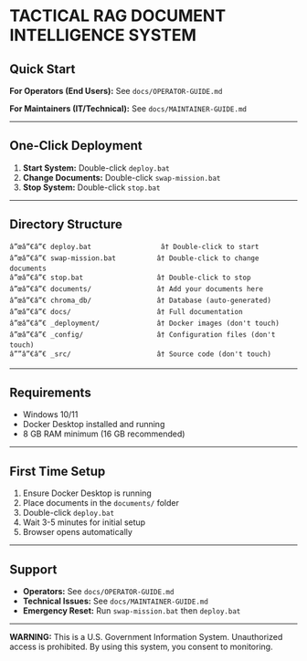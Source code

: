 ﻿# TACTICAL RAG DOCUMENT INTELLIGENCE SYSTEM

## Quick Start

**For Operators (End Users):** See `docs/OPERATOR-GUIDE.md`

**For Maintainers (IT/Technical):** See `docs/MAINTAINER-GUIDE.md`

---

## One-Click Deployment

1. **Start System:** Double-click `deploy.bat`
2. **Change Documents:** Double-click `swap-mission.bat`
3. **Stop System:** Double-click `stop.bat`

---

## Directory Structure

```
â”œâ”€â”€ deploy.bat                 â† Double-click to start
â”œâ”€â”€ swap-mission.bat          â† Double-click to change documents
â”œâ”€â”€ stop.bat                  â† Double-click to stop
â”œâ”€â”€ documents/                â† Add your documents here
â”œâ”€â”€ chroma_db/                â† Database (auto-generated)
â”œâ”€â”€ docs/                     â† Full documentation
â”œâ”€â”€ _deployment/              â† Docker images (don't touch)
â”œâ”€â”€ _config/                  â† Configuration files (don't touch)
â””â”€â”€ _src/                     â† Source code (don't touch)
```

---

## Requirements

- Windows 10/11
- Docker Desktop installed and running
- 8 GB RAM minimum (16 GB recommended)

---

## First Time Setup

1. Ensure Docker Desktop is running
2. Place documents in the `documents/` folder
3. Double-click `deploy.bat`
4. Wait 3-5 minutes for initial setup
5. Browser opens automatically

---

## Support

- **Operators:** See `docs/OPERATOR-GUIDE.md`
- **Technical Issues:** See `docs/MAINTAINER-GUIDE.md`
- **Emergency Reset:** Run `swap-mission.bat` then `deploy.bat`

---

**WARNING:** This is a U.S. Government Information System. 
Unauthorized access is prohibited. By using this system, you consent to monitoring.
